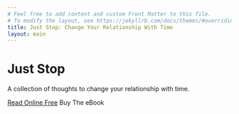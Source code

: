```yaml
---
# Feel free to add content and custom Front Matter to this file.
# To modify the layout, see https://jekyllrb.com/docs/themes/#overriding-theme-defaults
title: Just Stop: Change Your Relationship With Time
layout: main
---
```

# Just Stop

A collection of thoughts to change your relationship with time.

<a class="ui primary button" href="/intro/on-time">Read Online Free</a>
<a class="ui green button">Buy The eBook</a>
